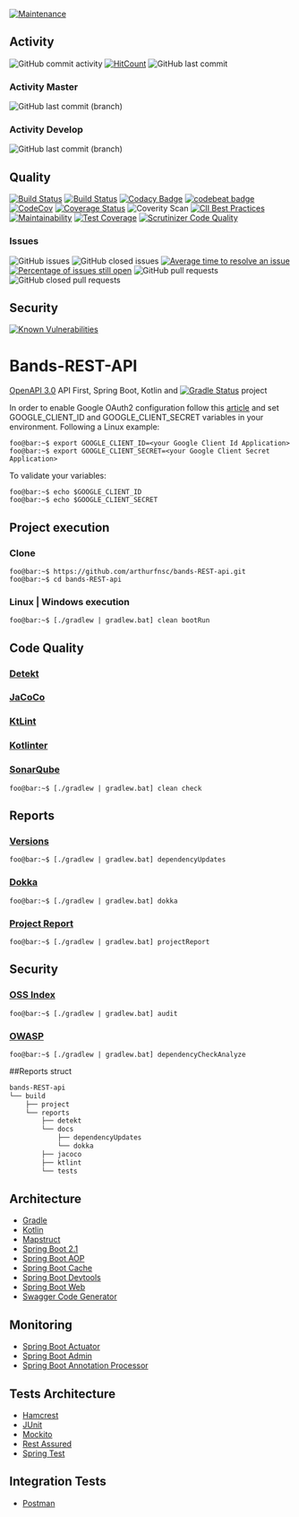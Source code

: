 [![Maintenance](https://img.shields.io/badge/Maintained%3F-yes-green.svg)](https://GitHub.com/arthurfnsc/bands-REST-api.js/graphs/commit-activity)

## Activity
![GitHub commit activity](https://img.shields.io/github/commit-activity/m/arthurfnsc/bands-REST-api.svg?style=popout)
[![HitCount](http://hits.dwyl.io/arthurfnsc/bands-REST-api.svg)](http://hits.dwyl.io/arthurfnsc/bands-REST-api)
![GitHub last commit](https://img.shields.io/github/last-commit/arthurfnsc/bands-REST-api.svg?style=popout)

### Activity Master
![GitHub last commit (branch)](https://img.shields.io/github/last-commit/arthurfnsc/bands-REST-api/master.svg)

### Activity Develop
![GitHub last commit (branch)](https://img.shields.io/github/last-commit/arthurfnsc/bands-REST-api/develop.svg)

## Quality
[![Build Status](https://travis-ci.org/arthurfnsc/bands-REST-api.svg?branch=master)](https://travis-ci.org/arthurfnsc/bands-REST-api)
[![Build Status](https://scrutinizer-ci.com/g/arthurfnsc/bands-REST-api/badges/build.png?b=master)](https://scrutinizer-ci.com/g/arthurfnsc/bands-REST-api/build-status/master)
[![Codacy Badge](https://api.codacy.com/project/badge/Grade/cdd4a6584d664e5bb7f08ce7cb53acc9)](https://app.codacy.com/app/arthurfnsc/bands-REST-api?utm_source=github.com&utm_medium=referral&utm_content=arthurfnsc/bands-REST-api&utm_campaign=Badge_Grade_Dashboard)
[![codebeat badge](https://codebeat.co/badges/04c42974-9328-493e-8726-dc62cd3e97d4)](https://codebeat.co/projects/github-com-arthurfnsc-bands-rest-api-develop)
[![CodeCov](https://codecov.io/gh/arthurfnsc/bands-REST-api/branch/master/graph/badge.svg)](https://codecov.io/gh/arthurfnsc/bands-REST-api)
[![Coverage Status](https://coveralls.io/repos/github/arthurfnsc/bands-REST-api/badge.svg?branch=master)](https://coveralls.io/github/arthurfnsc/bands-REST-api?branch=master)
![Coverity Scan](https://img.shields.io/coverity/scan/18345.svg)
[![CII Best Practices](https://bestpractices.coreinfrastructure.org/projects/2795/badge)](https://bestpractices.coreinfrastructure.org/projects/2795)
[![Maintainability](https://api.codeclimate.com/v1/badges/9da475d2a2181f956573/maintainability)](https://codeclimate.com/github/arthurfnsc/bands-REST-api/maintainability)
[![Test Coverage](https://api.codeclimate.com/v1/badges/9da475d2a2181f956573/test_coverage)](https://codeclimate.com/github/arthurfnsc/bands-REST-api/test_coverage)
[![Scrutinizer Code Quality](https://scrutinizer-ci.com/g/arthurfnsc/bands-REST-api/badges/quality-score.png?b=master)](https://scrutinizer-ci.com/g/arthurfnsc/bands-REST-api/?branch=master)

### Issues
![GitHub issues](https://img.shields.io/github/issues/arthurfnsc/bands-REST-api.svg)
![GitHub closed issues](https://img.shields.io/github/issues-closed/arthurfnsc/bands-REST-api.svg)
[![Average time to resolve an issue](http://isitmaintained.com/badge/resolution/arthurfnsc/bands-REST-api.svg)](http://isitmaintained.com/project/arthurfnsc/bands-REST-api "Average time to resolve an issue")
[![Percentage of issues still open](http://isitmaintained.com/badge/open/arthurfnsc/bands-REST-api.svg)](http://isitmaintained.com/project/arthurfnsc/bands-REST-api "Percentage of issues still open")
![GitHub pull requests](https://img.shields.io/github/issues-pr/arthurfnsc/bands-REST-api.svg)
![GitHub closed pull requests](https://img.shields.io/github/issues-pr-closed/arthurfnsc/bands-REST-api.svg)

## Security
[![Known Vulnerabilities](https://snyk.io/test/github/arthurfnsc/bands-REST-api/badge.svg?targetFile=build.gradle)](https://snyk.io/test/github/arthurfnsc/bands-REST-api?targetFile=build.gradle)

# Bands-REST-API

[OpenAPI 3.0](https://github.com/OAI/OpenAPI-Specification) API First, Spring Boot, Kotlin and [![Gradle Status](https://gradleupdate.appspot.com/arthurfnsc/bands-REST-api/status.svg)](https://gradleupdate.appspot.com/arthurfnsc/bands-REST-api/status) project

In order to enable Google OAuth2 configuration follow this [article](https://medium.com/@pablo127/google-api-authentication-with-oauth-2-on-the-example-of-gmail-a103c897fd98) and set GOOGLE_CLIENT_ID and GOOGLE_CLIENT_SECRET variables in your environment. 
Following a Linux example:
```console
foo@bar:~$ export GOOGLE_CLIENT_ID=<your Google Client Id Application>
foo@bar:~$ export GOOGLE_CLIENT_SECRET=<your Google Client Secret Application>
```
To validate your variables:
```console
foo@bar:~$ echo $GOOGLE_CLIENT_ID
foo@bar:~$ echo $GOOGLE_CLIENT_SECRET
```

## Project execution

### Clone
```console
foo@bar:~$ https://github.com/arthurfnsc/bands-REST-api.git
foo@bar:~$ cd bands-REST-api
```

### Linux | Windows execution
```console
foo@bar:~$ [./gradlew | gradlew.bat] clean bootRun
```

## Code Quality 
### [Detekt](https://github.com/arturbosch/detekt)
### [JaCoCo](https://www.eclemma.org/jacoco/)
### [KtLint](https://github.com/JLLeitschuh/ktlint-gradle)
### [Kotlinter](https://github.com/jeremymailen/kotlinter-gradle)
### [SonarQube](https://www.sonarqube.org/)
```console
foo@bar:~$ [./gradlew | gradlew.bat] clean check
```

## Reports
### [Versions](https://github.com/ben-manes/gradle-versions-plugin)
```console
foo@bar:~$ [./gradlew | gradlew.bat] dependencyUpdates
```

### [Dokka](https://github.com/Kotlin/dokka)
```console
foo@bar:~$ [./gradlew | gradlew.bat] dokka
```

### [Project Report](https://docs.gradle.org/current/userguide/project_report_plugin.html)
```console
foo@bar:~$ [./gradlew | gradlew.bat] projectReport
```

## Security
### [OSS Index](https://github.com/OSSIndex/ossindex-gradle-plugin/)
```console
foo@bar:~$ [./gradlew | gradlew.bat] audit
```

### [OWASP](https://jeremylong.github.io/DependencyCheck/dependency-check-gradle/index.html)
```console
foo@bar:~$ [./gradlew | gradlew.bat] dependencyCheckAnalyze
```

##Reports struct
```bash
bands-REST-api
└── build
    ├── project
    └── reports
        ├── detekt
        └── docs
            ├── dependencyUpdates
            └── dokka
        ├── jacoco
        ├── ktlint
        └── tests
```

## Architecture
*   [Gradle](https://gradle.org/)
*   [Kotlin](https://kotlinlang.org/)
*   [Mapstruct](http://mapstruct.org/)
*   [Spring Boot 2.1](https://projects.spring.io/spring-boot/)
*   [Spring Boot AOP]()
*   [Spring Boot Cache]()
*   [Spring Boot Devtools](https://docs.spring.io/spring-boot/docs/current/reference/html/using-boot-devtools.html)
*   [Spring Boot Web]()
*   [Swagger Code Generator](https://github.com/int128/gradle-swagger-generator-plugin)

## Monitoring
*   [Spring Boot Actuator](https://github.com/spring-projects/spring-boot/tree/master/spring-boot-project/spring-boot-actuator)
*   [Spring Boot Admin](https://github.com/codecentric/spring-boot-admin)
*   [Spring Boot Annotation Processor]()

## Tests Architecture
*   [Hamcrest](http://hamcrest.org/)
*   [JUnit](https://junit.org)
*   [Mockito](http://site.mockito.org/)
*   [Rest Assured](http://rest-assured.io/)
*   [Spring Test]()

## Integration Tests
*   [Postman](https://www.getpostman.com/)
